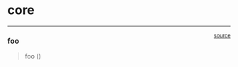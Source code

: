 # core


<!-- WARNING: THIS FILE WAS AUTOGENERATED! DO NOT EDIT! -->

------------------------------------------------------------------------

<a
href="https://github.com/blaxpyda/myconfessions/blob/main/myconfessions/core.py#L9"
target="_blank" style="float:right; font-size:smaller">source</a>

### foo

>  foo ()

